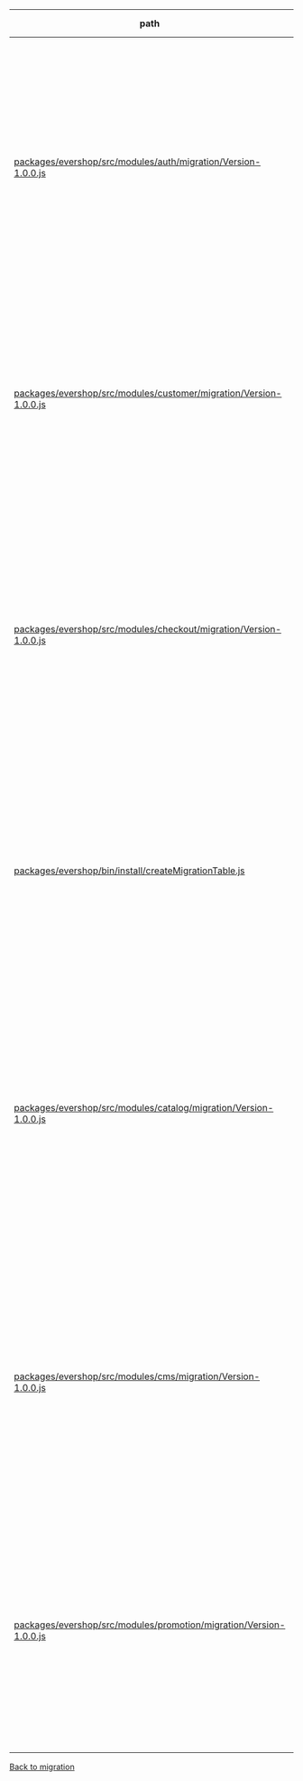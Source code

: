 | path | summary | is relevant |
| --- | --- | --- |
| [packages/evershop/src/modules/auth/migration/Version-1.0.0.js](https://github.com/evershopcommerce/evershop/blob/4f1f4947f95e03b9cf64486a42b1669d484cba61/packages/evershop/src/modules/auth/migration/Version-1.0.0.js) | <br><br>このコードでは、updated_atカラムは、レコードが更新された日時を自動的に記録するために使用されています。具体的には、テーブルの定義で、updated_atカラムにDEFAULT CURRENT_TIMESTAMP ON UPDATE CURRENT_TIMESTAMPを設定しています。これにより、レコードが更新されるたびに、updated_atカラムの値が自動的に現在の日時に更新されます。 | True |
| [packages/evershop/src/modules/customer/migration/Version-1.0.0.js](https://github.com/evershopcommerce/evershop/blob/4f1f4947f95e03b9cf64486a42b1669d484cba61/packages/evershop/src/modules/customer/migration/Version-1.0.0.js) | <br><br>updated_atカラムは、レコードが更新された日時を自動的に記録するために使用されます。また、ON UPDATE current_timestamp()という設定がされているため、レコードが更新されるたびに自動的に更新されます。これにより、レコードの最終更新日時を簡単に追跡できます。 | True |
| [packages/evershop/src/modules/checkout/migration/Version-1.0.0.js](https://github.com/evershopcommerce/evershop/blob/4f1f4947f95e03b9cf64486a42b1669d484cba61/packages/evershop/src/modules/checkout/migration/Version-1.0.0.js) | <br><br>このコードでは、updated_atカラムは各テーブルのレコードが更新された日時を記録するために使用されています。例えば、cartテーブルのupdated_atカラムは、カートの内容が変更されたときに自動的に更新されます。同様に、orderテーブルのupdated_atカラムは、注文が更新されたときに自動的に更新されます。これにより、データベース内の各レコードの最新の状態を追跡することができます。 | True |
| [packages/evershop/bin/install/createMigrationTable.js](https://github.com/evershopcommerce/evershop/blob/0e00f5a5fda1ecd14d16ff1143f53f5befbfe32b/packages/evershop/bin/install/createMigrationTable.js) | <br><br>updated_atカラムは、レコードが更新された日時を記録するために使用されます。デフォルトでは、現在のタイムスタンプが設定され、レコードが更新されるたびに自動的に更新されます。これにより、migrationテーブルのレコードが最後に更新された日時を追跡できます。 | True |
| [packages/evershop/src/modules/catalog/migration/Version-1.0.0.js](https://github.com/evershopcommerce/evershop/blob/4f1f4947f95e03b9cf64486a42b1669d484cba61/packages/evershop/src/modules/catalog/migration/Version-1.0.0.js) | <br><br>このコードの中で、テーブルmigrationのカラムupdated_atは、各テーブルのレコードが更新された日時を記録するために使用されています。例えば、productテーブルのupdated_atカラムは、商品情報が更新された日時を記録します。また、customer_groupテーブルのupdated_atカラムは、顧客グループが更新された日時を記録します。これらのカラムは、データの変更履歴を追跡するために使用されます。 | True |
| [packages/evershop/src/modules/cms/migration/Version-1.0.0.js](https://github.com/evershopcommerce/evershop/blob/4f1f4947f95e03b9cf64486a42b1669d484cba61/packages/evershop/src/modules/cms/migration/Version-1.0.0.js) | <br><br>このコードでは、updated_atカラムは、cms_pageテーブルのレコードが更新されたときに自動的に現在のタイムスタンプで更新されるように設定されています。これは、ON UPDATE current_timestamp()という構文で実現されています。つまり、updated_atカラムは、cms_pageテーブルのレコードの最終更新日時を追跡するために使用されます。 | True |
| [packages/evershop/src/modules/promotion/migration/Version-1.0.0.js](https://github.com/evershopcommerce/evershop/blob/4f1f4947f95e03b9cf64486a42b1669d484cba61/packages/evershop/src/modules/promotion/migration/Version-1.0.0.js) | <br><br>このコードでは、テーブルmigrationのカラムupdated_atは、デフォルト値として設定されています。具体的には、新しい行が挿入されたときに、updated_atカラムは現在のタイムスタンプで自動的に更新されます。これにより、行が最後に更新された日時を追跡することができます。ただし、このコードでは、updated_atカラムはトリガーで使用されていません。 | True |
[Back to migration](../tables/migration.md)